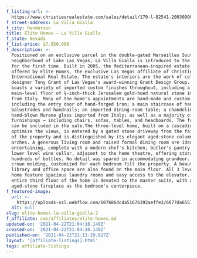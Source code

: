 ```yaml
---
f_listing-url: >-
  https://www.christiesrealestate.com/sales/detail/170-l-82541-2003090029080098/la-villa-gialla-lake-las-vegas-henderson-nv-89011
f_street-address: La Villa Gialla
f_city: Henderson
title: Elite Homes – La Villa Gialla
f_state: Nevada
f_list-price: $7,950,000
f_description: >-
  Positioned on an exclusive parcel in the double-gated Marseilles South Shore
  neighborhood of Lake Las Vegas, La Villa Gialla is introduced to the market
  for the first time. Built in 2005, the Mediterranean-inspired estate is being
  offered by Elite Homes, the exclusive Las Vegas affiliate of Christie's
  International Real Estate. The estate's interiors are the work of celebrated
  designer Tony Grant of Las Vegas's award-winning Grant Design Group. The home
  boasts a variety of imported custom finishes throughout, including a
  main-level floor of ¾-inch-thick Jerusalem gold-hued natural stone imported
  from Italy. Many of the home's appointments are hand-made and custom-designed,
  including the entry door of hand-forged iron; a main staircase of hand-crafted
  balustrades and handrails; an imported dining-room table; a chandelier of
  hand-blown Murano glass imported from Italy; as well as a majority of its
  furnishings – including chairs, sofas, tables, and headboards. The furniture
  can be included in the sale.The three-level home, built on a cascading lot to
  optimize the views, is entered by a gated stone driveway from the fairway side
  of the property and is distinguished by its elegant aged-stone columns and
  arches. A generous living room and raised formal dining room are ideal for
  entertaining, complete with a modern chef's kitchen, butler's pantry and a
  lower level wine cellar, adjacent to the home theatre, offering storage for
  hundreds of bottles. No detail was spared in accommodating grandeur. Ornate
  crown molding, customized for each bedroom fill the property. A beautiful
  library and office space are also found on the main floor. All 3 levels of the
  home feature spacious laundry rooms and easy access to the elevator. The
  entire third floor of the home is devoted to the master suite, with an ornate
  aged-stone fireplace as the bedroom's centerpiece.
f_featured-image:
  url: >-
    https://uploads-ssl.webflow.com/607686dcda5167b392aeffe3/6077da6557ddc44613db2377_603319ad33fd0Screen-Shot-2021-02-21-at-6.39.56-PM.jpeg
  alt: null
slug: elite-homes-la-villa-gialla-2
f_affiliate: cms/affiliates/elite-homes.md
updated-on: '2021-04-22T21:04:16.140Z'
created-on: '2021-04-22T21:04:16.140Z'
published-on: '2021-04-22T21:13:29.827Z'
layout: '[affiliate-listings].html'
tags: affiliate-listings
---
```



